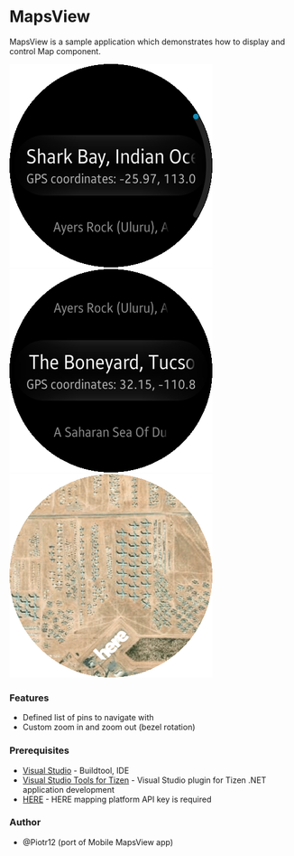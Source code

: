 # MapsView
MapsView is a sample application which demonstrates how to display and control Map component.

![Screenshot01](./Screenshots/screenshot_01.png)
![Screenshot02](./Screenshots/screenshot_02.png)
![Screenshot03](./Screenshots/screenshot_03.png)

### Features
* Defined list of pins to navigate with
* Custom zoom in and zoom out (bezel rotation)

### Prerequisites

* [Visual Studio](https://www.visualstudio.com/) - Buildtool, IDE
* [Visual Studio Tools for Tizen](https://docs.tizen.org/application/vstools/install) - Visual Studio plugin for Tizen .NET application development
* [HERE](https://www.here.com/en) - HERE mapping platform API key is required 

### Author
* @Piotr12 (port of Mobile MapsView app)
